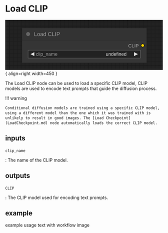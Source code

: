 # Load CLIP

![KSampler node](media/LoadCLIP.svg){ align=right width=450 }

The Load CLIP node can be used to load a specific CLIP model, CLIP models are used to encode text prompts that guide the diffusion process.

!!! warning

    Conditional diffusion models are trained using a specific CLIP model, using a different model than the one which it was trained with is unlikely to result in good images. The [Load Checkpoint](LoadCheckpoint.md) node automatically loads the correct CLIP model.

## inputs

`clip_name`

:   The name of the CLIP model.

## outputs

`CLIP`

:   The CLIP model used for encoding text prompts.

## example

example usage text with workflow image